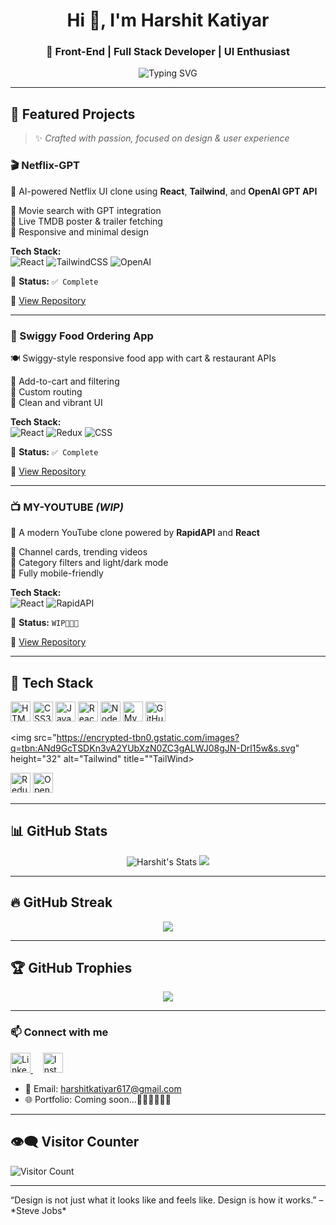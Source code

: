 <h1 align="center">Hi 👋, I'm Harshit Katiyar</h1>
<h3 align="center">🚀 Front-End | Full Stack Developer | UI Enthusiast</h3>

<p align="center">
<img src="https://readme-typing-svg.demolab.com?font=Fira+Code&pause=1000&color=3B9FF7&background=9D949600&width=435&lines=I+Love+Building+Attractive+UIs+%F0%9F%A7%91%E2%80%8D%F0%9F%92%BB;JavaScript%2C+React+and+Tailwind+Specialist+%F0%9F%A4%A9;Always+learning+New+Tech+%F0%9F%98%8D;let's+Code+Something++Awesome+!+%F0%9F%9A%80" alt="Typing SVG" />
</p>

---

## 🚀 Featured Projects

> ✨ _Crafted with passion, focused on design & user experience_

### 🎬 Netflix-GPT

🧠 AI-powered Netflix UI clone using **React**, **Tailwind**, and **OpenAI GPT API**

🔹 Movie search with GPT integration  
🔹 Live TMDB poster & trailer fetching  
🔹 Responsive and minimal design

**Tech Stack:**  
![React](https://img.shields.io/badge/-React-61DAFB?style=for-the-badge&logo=react)
![TailwindCSS](https://img.shields.io/badge/-TailwindCSS-38B2AC?style=for-the-badge&logo=tailwindcss)
![OpenAI](https://img.shields.io/badge/-OpenAI-412991?style=for-the-badge&logo=openai)

🚀 **Status:** `✅ Complete`

🔗 [View Repository](https://github.com/Harshit-git-has/Netflix-gpt.git)

---

### 🍔 Swiggy Food Ordering App

🍽️ Swiggy-style responsive food app with cart & restaurant APIs

🔹 Add-to-cart and filtering  
🔹 Custom routing  
🔹 Clean and vibrant UI

**Tech Stack:**  
![React](https://img.shields.io/badge/-React-61DAFB?style=for-the-badge&logo=react)
![Redux](https://img.shields.io/badge/-Redux-764ABC?style=for-the-badge&logo=redux)
![CSS](https://img.shields.io/badge/-CSS3-1572B6?style=for-the-badge&logo=css3)

🚀 **Status:** `✅ Complete`

🔗 [View Repository](https://github.com/Harshit-git-has/Food-Ordering_app.git)

---

### 📺 MY-YOUTUBE _(WIP)_

🎥 A modern YouTube clone powered by **RapidAPI** and **React**

🔹 Channel cards, trending videos  
🔹 Category filters and light/dark mode  
🔹 Fully mobile-friendly

**Tech Stack:**  
![React](https://img.shields.io/badge/-React-61DAFB?style=for-the-badge&logo=react)
![RapidAPI](https://img.shields.io/badge/-RapidAPI-000000?style=for-the-badge&logo=rapidapi)

🚀 **Status:** `WIP🧑🏻‍💻`

🔗 [View Repository](https://github.com/Harshit-git-has/MY-YouTube.git)

---

## 🧠 Tech Stack

<p align="left">

  <img src="https://cdn.jsdelivr.net/gh/devicons/devicon/icons/html5/html5-original.svg" height="32" alt="HTML5" title="HTML5" />

  <img src="https://cdn.jsdelivr.net/gh/devicons/devicon/icons/css3/css3-original.svg" height="32" alt="CSS3" title="CSS3" />

  <img src="https://cdn.jsdelivr.net/gh/devicons/devicon/icons/javascript/javascript-original.svg" height="32" alt="JavaScript" title="JavaScript" />

  <img src="https://cdn.jsdelivr.net/gh/devicons/devicon/icons/react/react-original.svg" height="32" alt="React" title="React" />

  <img src="https://cdn.jsdelivr.net/gh/devicons/devicon/icons/nodejs/nodejs-original.svg" height="32" alt="Node.js" title="Node.js" />

  <img src="https://cdn.jsdelivr.net/gh/devicons/devicon/icons/mysql/mysql-original.svg" height="32" alt="MySQL" title="MySQL" />

  <img src="https://cdn.jsdelivr.net/gh/devicons/devicon/icons/github/github-original.svg" height="32" alt="GitHub" title="GitHub" />

  <img src="https://encrypted-tbn0.gstatic.com/images?q=tbn:ANd9GcTSDKn3vA2YUbXzN0ZC3gALWJ08gJN-Drl15w&s.svg" height="32" alt="Tailwind" title=""TailWind>

  <img src="https://static-00.iconduck.com/assets.00/redux-icon-2048x1945-ahvhunxp.png" height="32" alt="Redux" title="Redux">

  <img src="https://static.vecteezy.com/system/resources/previews/022/227/364/non_2x/openai-chatgpt-logo-icon-free-png.png" height="32" alt="OpenAI" title="OpenAI">



</p>

---

## 📊 GitHub Stats

<p align="center">
  <img src="https://github-readme-stats.vercel.app/api?username=Harshit-git-has&show_icons=true&theme=tokyonight" alt="Harshit's Stats" />
  <img src="https://github-readme-stats.vercel.app/api/top-langs/?username=Harshit-git-has&layout=compact&theme=tokyonight" />
</p>

---

## 🔥 GitHub Streak

<p align="center">
  <img src="https://streak-stats.demolab.com?user=Harshit-git-has&theme=tokyonight" />
</p>

---

## 🏆 GitHub Trophies

<p align="center">
  <img src="https://github-profile-trophy.vercel.app/?username=Harshit-git-has&theme=algolia&margin-w=15&no-frame=true" />
</p>

---

### 📫 Connect with me

<p align="left">
  <a href="https://linkedin.com/in/harshit-katiyar-784a09225" target="_blank">
    <img src="https://cdn.jsdelivr.net/gh/devicons/devicon/icons/linkedin/linkedin-original.svg" height="32" alt="LinkedIn" />
  </a>
   &nbsp;  &nbsp;
  <a href="https://www.instagram.com/harshitkatiyar517/profilecard/?igsh=MTQ5c25rdGx6dGF3dg==" target="_blank">
    <img src="https://images.rawpixel.com/image_800/cHJpdmF0ZS9sci9pbWFnZXMvd2Vic2l0ZS8yMDIyLTA1L3JtNTMzLW5lb24tMDAzLmpwZw.jpg" height="32" alt="Instagram" />
  </a>
</p>

- 📧 Email: [harshitkatiyar617@gmail.com](mailto:harshitkatiyar617@gmail.com)
- 🌐 Portfolio: Coming soon...🧑🏻‍💻🧑🏻‍💻

---

## 👁️‍🗨️ Visitor Counter

![Visitor Count](https://komarev.com/ghpvc/?username=Harshit-git-has&label=Profile%20views&color=0e75b6&style=flat)

---

<p > “Design is not just what it looks like and feels like. Design is how it works.” – *Steve Jobs* </p>
